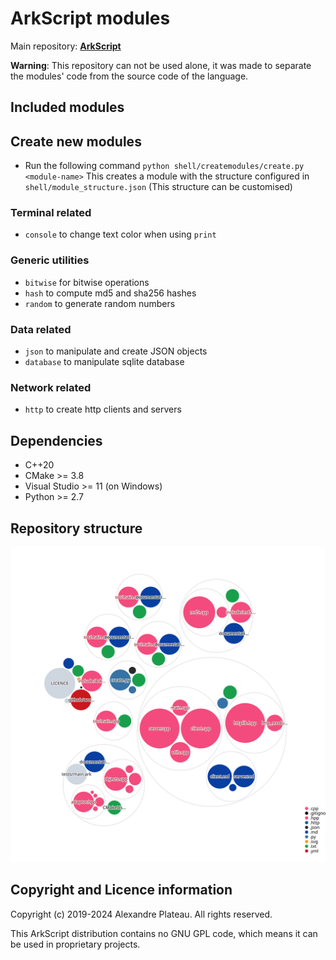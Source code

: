 # ArkScript modules

Main repository: **[ArkScript](https://github.com/ArkScript-lang/Ark)**

**Warning**: This repository can not be used alone, it was made to separate the modules' code from the source code of the language.

## Included modules

## Create new modules
* Run the following command
	`python shell/createmodules/create.py <module-name>`
	This creates a module with the structure configured in `shell/module_structure.json` (This structure can be customised)

### Terminal related

* `console` to change text color when using `print`

### Generic utilities

* `bitwise` for bitwise operations
* `hash` to compute md5 and sha256 hashes
* `random` to generate random numbers

### Data related

* `json` to manipulate and create JSON objects
* `database` to manipulate sqlite database

### Network related

* `http` to create http clients and servers

## Dependencies

* C++20
* CMake >= 3.8
* Visual Studio >= 11 (on Windows)
* Python >= 2.7

## Repository structure

![](./diagram.svg)

## Copyright and Licence information

Copyright (c) 2019-2024 Alexandre Plateau. All rights reserved.

This ArkScript distribution contains no GNU GPL code, which means it can be used in proprietary projects.
